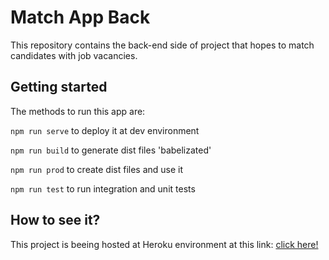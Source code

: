 # Match App Back

This repository contains the back-end side of project that hopes to match candidates with job vacancies.

## Getting started

The methods to run this app are:

`npm run serve` to deploy it at dev environment

`npm run build` to generate dist files 'babelizated'

`npm run prod` to create dist files and use it

`npm run test` to run integration and unit tests

## How to see it?

This project is beeing hosted at Heroku environment at this link: [click here!](https://match-app-back.herokuapp.com/candidate)

